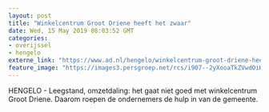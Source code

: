 ```yaml
---
layout: post
title: "Winkelcentrum Groot Driene heeft het zwaar"
date: Wed, 15 May 2019 08:03:52 GMT
categories: 
- overijssel 
- hengelo 
externe_link: "https://www.ad.nl/hengelo/winkelcentrum-groot-driene-heeft-het-zwaar~a4d8c373/"
feature_image: "https://images3.persgroep.net/rcs/i907--2yXooaTkZVwdOiH2mUG70/diocontent/148344689/_fitwidth/400/?appId=21791a8992982cd8da851550a453bd7f&quality=0.7"
---
```


HENGELO - Leegstand, omzetdaling: het gaat niet goed met winkelcentrum Groot Driene. Daarom roepen de ondernemers de hulp in van de gemeente.
